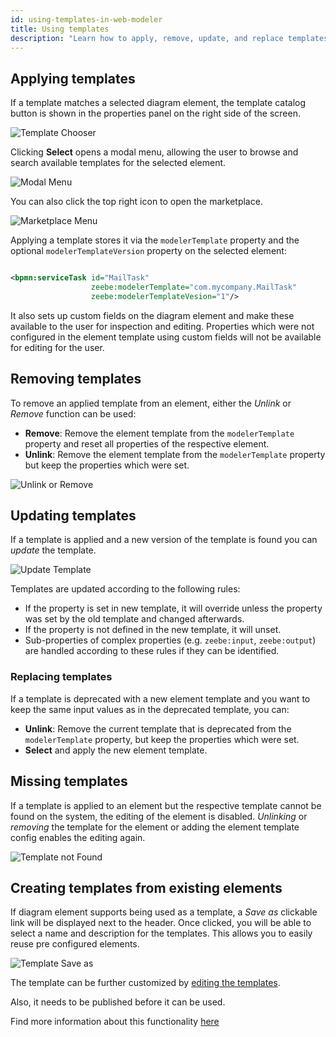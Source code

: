 ```yaml
---
id: using-templates-in-web-modeler
title: Using templates
description: "Learn how to apply, remove, update, and replace templates."
---
```


## Applying templates

If a template matches a selected diagram element, the template catalog button is shown in the properties panel on the right side of the screen.

![Template Chooser](./img/chooser.png)

Clicking **Select** opens a modal menu, allowing the user to browse and search available templates for the
selected element.

![Modal Menu](./img/modal.png)

You can also click the top right icon to open the marketplace.

![Marketplace Menu](./img/marketplace.png)

Applying a template stores it via the `modelerTemplate` property and the optional `modelerTemplateVersion` property
on the selected element:

```xml

<bpmn:serviceTask id="MailTask"
                  zeebe:modelerTemplate="com.mycompany.MailTask"
                  zeebe:modelerTemplateVesion="1"/>
```

It also sets up custom fields on the diagram element and make these available to the user for inspection and editing.
Properties which were not configured in the element template using custom fields will not be available for editing for
the user.

## Removing templates

To remove an applied template from an element, either the _Unlink_ or _Remove_ function can be used:

- **Remove**: Remove the element template from the `modelerTemplate` property and reset all properties of the respective element.
- **Unlink**: Remove the element template from the `modelerTemplate` property but keep the properties which were set.

![Unlink or Remove](./img/unlink-remove.png)

## Updating templates

If a template is applied and a new version of the template is found you can _update_ the template.

![Update Template](./img/update-template.png)

Templates are updated according to the following rules:

- If the property is set in new template, it will override unless the property was set by the old template and changed afterwards.
- If the property is not defined in the new template, it will unset.
- Sub-properties of complex properties (e.g. `zeebe:input`, `zeebe:output`) are handled
  according to these rules if they can be identified.

### Replacing templates

If a template is deprecated with a new element template and you want to keep the same input values as in the
deprecated template, you can:

- **Unlink**: Remove the current template that is deprecated from the `modelerTemplate` property, but keep the properties
  which
  were set.
- **Select** and apply the new element template.

## Missing templates

If a template is applied to an element but the respective template cannot be found on the system, the editing of the
element is disabled. _Unlinking_ or _removing_ the template for the element or adding the element template config
enables the editing again.

![Template not Found](./img/template-not-found.png)

## Creating templates from existing elements

If diagram element supports being used as a template, a _Save as_ clickable link will be displayed next to the header. Once clicked, you will be able to select a name and description for the templates. This allows you to easily reuse pre configured elements.

![Template Save as](./img/save-as.png)

The template can be further customized by [editing the templates](/components/connectors/manage-connector-templates.md).

Also, it needs to be published before it can be used.

Find more information about this functionality [here](./save-as-element-templates.md)
